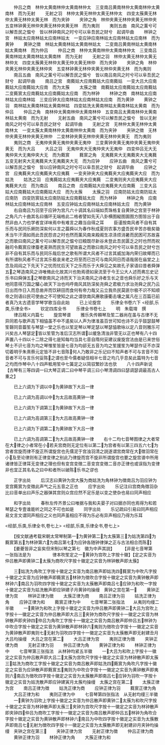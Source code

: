 <!-- { "loadSidebar": true } -->
　　仲吕之商　林仲太黄南林仲太黄南林仲太　三变南吕黄南林仲太黄南林仲太黄南林　而为无射
　　无射之羽　林仲太黄无林仲太黄无林仲太　四变太蔟黄无林仲太黄无林仲太黄无林　而为夹钟
　　夹钟之角　林仲夹黄无林仲夹黄无林仲夹　五变林钟黄无林仲夹黄无林仲夹黄无林　而为夷则
　　夷则五曲　南风之薰兮可以解吾民之愠兮　皆以林钟南风之时兮可以阜吾民之财兮　起调毕曲
　　林钟之宫　林姑太应南林姑太应南林姑太　一变应钟应南林姑太应南林姑太应南林　而为黄钟
　　黄钟之徴　林姑太黄南林姑太黄南林姑太　二变南吕黄南林姑太黄南林姑太黄南林　而为仲吕
　　仲吕之商　林仲太黄南林仲太黄南林仲太　三变南吕黄南林姑太黄南林姑太黄南林　而为无射
　　无射之羽　林仲太黄无林仲太黄无林仲太　四变太蔟黄无林仲太黄无仲太黄无林仲　而为夹钟
　　夹钟之角　林仲夹黄无林仲夹黄无林仲夹　五变林钟黄无林仲夹黄无林仲夹黄无林　而为夷则
　　南吕五曲　南风之薰兮可以解吾民之愠兮　皆以南吕南风之时兮可以阜吾民之财兮　起调毕曲
　　南吕之宫　南蕤姑大应南蕤姑大应南蕤姑　一变大吕大应南蕤姑大应南蕤姑大应南　而为太蔟
　　太蔟之徴　南蕤姑太应南蕤姑太应南蕤姑　二变蕤賔太应南蕤姑太应南蕤姑太应南　而为林钟
　　林钟之商　南林姑太应南林姑太应南林姑　三变应钟太应南林姑太应南林姑太应南　而为黄钟
　　黄钟之羽　南林姑太黄南林姑太黄南林姑　四变姑洗太黄南林姑太黄南林姑太黄南　而为仲吕
　　仲吕之角　南林仲太黄南林仲太黄南林仲　五变南吕太黄南林仲太黄南林姑太黄南　而为无射
　　无射五曲　南风之薰兮可以解吾民之愠兮　皆以无射南风之时兮可以阜吾民之财兮　起调毕曲
　　无射之宫　无林仲太黄无林仲太黄南林太　一变太蔟太黄南林仲太黄南林仲太黄南　而为夹钟
　　夹钟之徴　无林仲夹黄无林仲夹黄无林仲　二变林钟夹黄无林仲夹黄无林仲夹黄无　而为夷则
　　夷则之商　无夷仲夹黄无夷仲夹黄无夷仲　三变黄钟夹黄无夷仲夹黄无夷仲夹黄无　而为大吕
　　大吕之羽　无夷仲夹大无夷仲夹大无夷仲　四变仲吕无大无夷仲夹大无夷仲夹大无　而为蕤賔
　　蕤賔之角　无夷蕤夹大无夷蕤夹大无夷蕤　五变无射夹大无夷蕤夹大无夷蕤夹大无　而为应钟
　　应钟五曲　南风之薫兮可以解吾民之愠兮　皆以应钟南风之时兮可以阜吾民之财兮　起调毕曲
　　应钟之宫　应夷蕤夹大应夷蕤夹大应夷蕤　一变夹钟夹大应夷蕤夹大应夷蕤夹大应　而为姑洗
　　姑洗之羽　应夷蕤姑太应夷蕤夹大应夷蕤　二变夷则夹大应夷蕤夹大应夷蕤夹大应　而为南吕
　　南吕之商　应南蕤姑大应夷蕤夹大应南蕤　三变大吕姑大应南蕤姑大应南蕤姑大应　而为太蔟
　　太蔟之羽　应南防姑太应南防姑太应南防　四变防賔姑太应南防姑太应南蕤姑太应　而为林钟
　　林钟之角　应南林姑太应南林姑太应南林　五变应钟姑太应南林姑太应南林姑太应　而为黄钟
　　右自南吕为羽至于应钟为宫凡六十调其名曰端如贯珠格复自黄钟之宫至于林钟之角凡六十曲其名曰循环无端格此二格者譬如先天八卦横图縦图圎图方图皆出于自然非由人力也学者宜详味焉中有难言之趣当自得之耳
　　臣谨按南风者不自有其乐而与民同乐厥防深矣何以言之葢舜以为春作秋成夏则农事方盛吾民辛苦亦极矣锄禾当午汗滴如雨此吾民怨咨之时也然而薰风南来殿阁生凉涤烦消暑而民困可苏故喜之而歌曰南风之薰兮可以解吾民之愠兮旧粮既尽新谷未登此吾民匮乏之时也然而祝融司令蕤賔应律蚕老麦熟而民生可望故喜之而歌曰南风之时兮可以阜吾民之财兮岂非不自有其乐而与民同乐哉后世之歌有所谓大风者不过言其威加海内荣归故鄊而已有所谓秋风者不过言其乐极哀来老之将至而已岂可与南风同日而语哉居在庙堂之上念及闾阎之下先天下之忧而忧后天下之乐而乐于大舜见之矣故孔子家语曰昔者舜弹五之琴造南风之诗唯脩此化故其兴也勃焉德如泉流至于今王公大人述而弗忘史记乐书曰舜弹五之琴歌南风之诗而天下治夫南风之诗者生长之音也舜乐好之乐与天地同意得万国之驩心故天下治也呜呼南风其防深矣尧舜之君极力求治尧舜之民乃云日出而作日入而息凿井而饮耕田而食何有帝力哉又云立我烝民莫匪尔极不识不知顺帝之则语曰民可使由之不可使知之此之谓欤南风赓歌康衢击壤之属凡在三百篇已前者真乃太古遗音学琴学歌当自此始
　　已上论旋宫
　　乐律全书卷六下
<经部,乐类,乐律全书>
　　钦定四库全书
　　乐律全书卷七上
　　明　朱载堉　撰
　　律吕精义内篇七
　　旋宫琴谱
　　雅乐失传頼琴及笙二器尚在虽与古律不无异同若与歌声高下相恊虽不中不逺矣以人声为律准虽百世可知也诗不云乎鼓瑟鼓琴笙磬同音葢笙与琴瑟一堂之乐也以笙定琴以琴定瑟以琴瑟恊歌咏以定八音则雅乐可兴矣古人琴瑟定皆以笙管为准后汉志所谓以缓急清浊非管无以正也琴有八十四声置八十四以十二除之得七是知每均当具七音自隋何妥建议废旋宫法由是已来世俗琴士不识七音为均之琴惟笙皆是七音为均郤无五音为均之笙援笙为琴瑟作证不亦深切着明乎朱熹蔡元定皆不非七音陈何人乃敢非之乐记曰不知声者不可与言音不知音者不可与言乐何妥陈之谓也至今儒者疑信相半七音之均几乎息矣此篇特为七音之均而作琴中八十四声秪用笙中七簧定之以简驭繁妙法也欤
　　八十四声新说【古琴有三等四调一曰大琴正调二曰中琴平调三曰小琴清调四曰瑟调瑟调最高古人重之】

　　已上六调为下调以中为黄钟故下大吕一律

　　已上六调为高调以中为太吕故高黄钟一律

　　已上六调为下调第三为黄钟故下大吕一律

　　已上六调为高调第三为大吕故高黄钟一律

　　已上六调为下调第二为黄钟故下大吕一律

　　已上六调为高调第二为大吕故高黄钟一律
　　右十二均七音琴图律之大者常在大律之小者常在小若夫宫商则无定位有以第二为宫者有以第三四五六七为宫者宫旋而律不旋正所谓旋宫也先儒泥于宫浊羽清之説遂谓宫商常在大徴羽常在小及至论律则有正律变律之别此乃律旋而宫不旋非所谓旋宫也要之旋宫谱中所用诸律皆正律耳无变律之理也但有变宫变徴二音变宫变徴二音亦正律也或误指为变律非也宜正其名名之曰中和者所以破陈乐书之谬也

　　正字出处
　　后汉志曰黄钟为宫大蔟为商姑洗为角林钟为徴南吕为羽应钟为变宫蕤賔为变徴此声气之元五音之正也
　　应字出处
　　乐记注曰宫商角徴羽杂比曰音单出曰声乐之器弹其宫则众宫应然不足乐是以变之使杂也易曰同声相应

　　和字出处
　　春秋左传齐景公曰唯据与我和夫晏子对曰据亦同也焉得为和若琴瑟之专壹谁能听之同之不可也如是
　　同字出处
　　乐记疏曰引易曰同声相应易文言文谓同声相应之义也同声虽相应不得为乐必有异声相应乃得为乐耳

<经部,乐类,乐律全书,卷七上>
<经部,乐类,乐律全书,卷七上>

　　【按文献通考载宋朝太常琴制第一为黄钟第二为太蔟第三为姑洗第四为蕤賔第五为林钟第六为南吕第七为应钟各随钟律弹之正与古法相合而陈】
　　【姜夔皆非之妄矣但宋制以琴之第七　徽为中声其説】
　　【非是七音琴第　一张指法是为　　　　　律本吹笙定之一黄钟为宫吹上字按十徽】【定之实音为仲吕散声即黄钟二太蔟为商吹尺字按十徽定之实音为林钟散声即太蔟】

　　三姑洗为角吹工字按十徽定之实音为南吕散声即姑洗四蕤賔为中吹凡字按十徽定之实音为应钟散声即蕤賔五林钟为徴吹合字按十徽定之实音为黄钟散声即林钟六南吕为羽吹四字按十徽定之实音为太蔟散声即南吕七应钟为和吹一字按十徽定之实音为姑洗散声即应钟建子月黄钟均操缦　黄钟之宫在第一
　　黄钟正律为宫
　　林钟正律为徴
　　太蔟正律为商
　　南吕正律为羽
　　姑洗正律为角
　　应钟正律为和
　　蕤賔正律为中
　　七音琴第二张指法　　从夷则均缦二半徽
　　一黄钟为和吹上字按十徽定之实音为仲吕散声即黄钟二大吕为宫吹上字按十一徽定之实音为仲吕散声即大吕三夹钟为商吹尺字按十一徽定之实音为林钟散声即夹钟四仲吕为角吹工字按十一徽定之实音为南吕散声即仲吕五林钟为中吹合字按十徽定之实音为黄钟散声即林钟六夷则为徴吹合字按十一徽定之实音为黄钟散声即夷则七无射为羽吹四字按十一徽定之实音为太蔟散声即无射建丑月大吕均操缦　大吕之宫在第二
　　大吕正律为宫
　　夷则正律为徴
　　夹钟正律为商
　　无射正律为羽
　　仲吕正律为角
　　黄钟正律为和
　　林钟正律为中
　　七音琴第三张指法　从林钟均紧五半徽
　　一大吕为和吹上字按十一徽定之实音为仲吕散声即大吕二太蔟为宫吹尺字按十徽定之实音为林钟散声即太蔟三姑洗为商吹工字按十徽定之实音为南吕散声即姑洗四蕤賔为角吹凡字按十徽定之实音为应钟散声即蕤賔五夷则为中吹合字按十一徽定之实音为黄钟散声即夷则六南吕为徴吹四字按十徽定之实音为太蔟散声即南吕七应钟为羽吹一字按十徽定之实音为姑洗散声即应钟建寅月太蔟均操缦　太蔟之宫在第二
　　太蔟正律为宫
　　南吕正律为徴
　　姑洗正律为商
　　应钟正律为羽
　　蕤賔正律为角
　　大吕正律为和
　　夷则正律为中
　　七音琴第四张指法　从无射均缦三半徽
　　一黄钟为羽吹上字按十徽定之实音为仲吕散声即黄钟二太蔟为和吹尺字按十徽定之实音为林钟散声即太蔟三夹钟为宫吹尺字按十一徽定之实音为林钟散声即夹钟四仲吕为商吹工字按十一徽定之实音为南吕散声即仲吕五林钟为角吹合字按十徽定之实音为黄钟散声即林钟六南吕为中吹四字按十徽定之实音为太蔟散声即南吕七无射为徴吹四字按十一徽定之实音为太蔟散声即无射建卯月夹钟均操缦　夹钟之宫在第三
　　夹钟正律为宫
　　无射正律为徴
　　仲吕正律为商
　　黄钟正律为羽
　　林钟正律为角
　　大蔟正律为和
